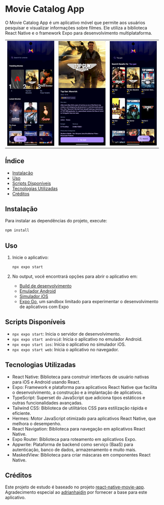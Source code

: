 # Movie Catalog App

O Movie Catalog App é um aplicativo móvel que permite aos usuários pesquisar e visualizar informações sobre filmes. Ele utiliza a biblioteca React Native e o framework Expo para desenvolvimento multiplataforma.

<table>
  <tr>
    <td><img src="./assets/images/home.png" width="300"></td>
    <td><img src="./assets/images/movieDetails.png" width="300"></td>
    <td><img src="./assets/images/seach.png" width="300"></td>
  </tr>
</table>


## Índice

- [Instalação](#instalação)
- [Uso](#uso)
- [Scripts Disponíveis](#scripts-disponíveis)
- [Tecnologias Utilizadas](#tecnologias-utilizadas)
- [Créditos](#créditos)

## Instalação

Para instalar as dependências do projeto, execute:

   ```bash
   npm install
   ```

## Uso

1. Inicie o aplicativo:

   ```bash
   npx expo start
   ```

2. No output, você encontrará opções para abrir o aplicativo em:

   - [Build de desenvolvimento](https://docs.expo.dev/develop/development-builds/introduction/)
   - [Emulador Android](https://docs.expo.dev/workflow/android-studio-emulator/)
   - [Simulador iOS](https://docs.expo.dev/workflow/ios-simulator/)
   - [Expo Go](https://expo.dev/go), um sandbox limitado para experimentar o desenvolvimento de aplicativos com Expo

## Scripts Disponíveis

- `npx expo start`: Inicia o servidor de desenvolvimento.
- `npx expo start android`: Inicia o aplicativo no emulador Android.
- `npx expo start ios`: Inicia o aplicativo no simulador iOS.
- `npx expo start web`: Inicia o aplicativo no navegador.

## Tecnologias Utilizadas

- React Native: Biblioteca para construir interfaces de usuário nativas para iOS e Android usando React.
- Expo: Framework e plataforma para aplicativos React Native que facilita o desenvolvimento, a construção e a implantação de aplicativos.
- TypeScript: Superset do JavaScript que adiciona tipos estáticos e outras funcionalidades avançadas.
- Tailwind CSS: Biblioteca de utilitários CSS para estilização rápida e eficiente.
- Hermes: Motor JavaScript otimizado para aplicativos React Native, que melhora o desempenho.
- React Navigation: Biblioteca para navegação em aplicativos React Native.
- Expo Router: Biblioteca para roteamento em aplicativos Expo.
- Appwrite: Plataforma de backend como serviço (BaaS) para autenticação, banco de dados, armazenamento e muito mais.
- MaskedView: Biblioteca para criar máscaras em componentes React Native.

## Créditos

Este projeto de estudo é baseado no projeto [react-native-movie-app](https://github.com/adrianhajdin/react-native-movie-app). Agradecimento especial ao [adrianhajdin](https://github.com/adrianhajdin) por fornecer a base para este aplicativo.
